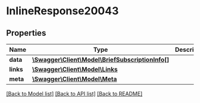 # InlineResponse20043

## Properties
Name | Type | Description | Notes
------------ | ------------- | ------------- | -------------
**data** | [**\Swagger\Client\Model\BriefSubscriptionInfo[]**](BriefSubscriptionInfo.md) |  | [optional] 
**links** | [**\Swagger\Client\Model\Links**](Links.md) |  | [optional] 
**meta** | [**\Swagger\Client\Model\Meta**](Meta.md) |  | [optional] 

[[Back to Model list]](../README.md#documentation-for-models) [[Back to API list]](../README.md#documentation-for-api-endpoints) [[Back to README]](../README.md)


